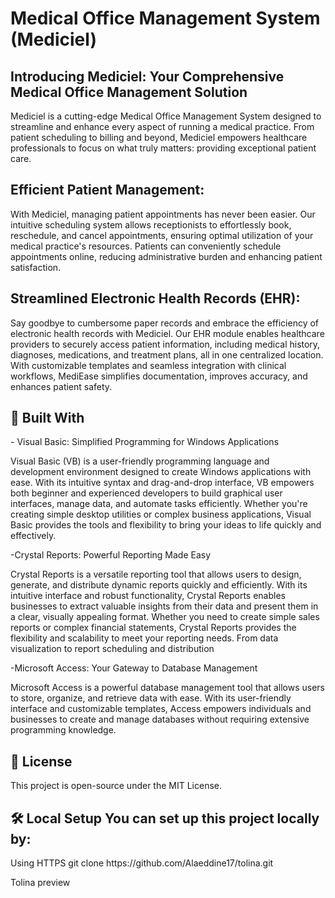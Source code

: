 <h1> Medical Office Management System (Mediciel) </h1>

<h2> Introducing Mediciel: Your Comprehensive Medical Office Management Solution </h2>

Mediciel is a cutting-edge Medical Office Management System designed to streamline and enhance every aspect of running a medical practice. From patient scheduling to billing and beyond, Mediciel empowers healthcare professionals to focus on what truly matters: providing exceptional patient care.

<h2> Efficient Patient Management: </h2>
With Mediciel, managing patient appointments has never been easier. Our intuitive scheduling system allows receptionists to effortlessly book, reschedule, and cancel appointments, ensuring optimal utilization of your medical practice's resources. Patients can conveniently schedule appointments online, reducing administrative burden and enhancing patient satisfaction.

<h2> Streamlined Electronic Health Records (EHR): </h2>
Say goodbye to cumbersome paper records and embrace the efficiency of electronic health records with Mediciel. Our EHR module enables healthcare providers to securely access patient information, including medical history, diagnoses, medications, and treatment plans, all in one centralized location. With customizable templates and seamless integration with clinical workflows, MediEase simplifies documentation, improves accuracy, and enhances patient safety.

<h2> 🔧 Built With </h2>
- Visual Basic: Simplified Programming for Windows Applications

Visual Basic (VB) is a user-friendly programming language and development environment designed to create Windows applications with ease. With its intuitive syntax and drag-and-drop interface, VB empowers both beginner and experienced developers to build graphical user interfaces, manage data, and automate tasks efficiently. Whether you're creating simple desktop utilities or complex business applications, Visual Basic provides the tools and flexibility to bring your ideas to life quickly and effectively.

-Crystal Reports: Powerful Reporting Made Easy

Crystal Reports is a versatile reporting tool that allows users to design, generate, and distribute dynamic reports quickly and efficiently. With its intuitive interface and robust functionality, Crystal Reports enables businesses to extract valuable insights from their data and present them in a clear, visually appealing format. Whether you need to create simple sales reports or complex financial statements, Crystal Reports provides the flexibility and scalability to meet your reporting needs. From data visualization to report scheduling and distribution

-Microsoft Access: Your Gateway to Database Management

Microsoft Access is a powerful database management tool that allows users to store, organize, and retrieve data with ease. With its user-friendly interface and customizable templates, Access empowers individuals and businesses to create and manage databases without requiring extensive programming knowledge.

<h2>📜 License</h2>
This project is open-source under the MIT License.

<h2>🛠️ Local Setup You can set up this project locally by:</h2>
Using HTTPS git clone https://github.com/Alaeddine17/tolina.git

Tolina preview
